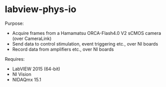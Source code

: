 labview-phys-io
============================================

Purpose:
- Acquire frames from a Hamamatsu ORCA-Flash4.0 V2 sCMOS camera (over CameraLink)
- Send data to control stimulation, event triggering etc., over NI boards
- Record data from amplifiers etc., over NI boards

Requires:
- LabVIEW 2015 (64-bit)
- NI Vision
- NIDAQmx 15.1
